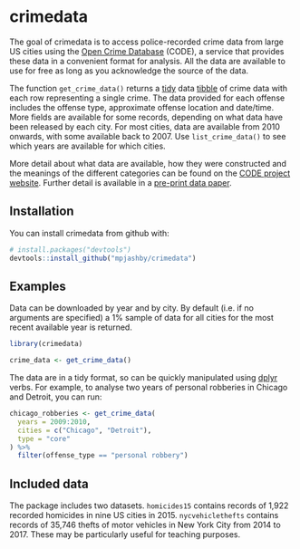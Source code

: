 # crimedata

The goal of crimedata is to access police-recorded crime data from large US 
cities using the [Open Crime Database](https://osf.io/zyaqn/) (CODE), a service 
that provides these data in a convenient format for analysis. All the data are 
available to use for free as long as you acknowledge the source of the data.

The function `get_crime_data()` returns a [tidy](https://CRAN.R-project.org/package=tidyr) 
data [tibble](https://CRAN.R-project.org/package=tibble)
of crime data with each row representing a single crime. The data provided for
each offense includes the offense type, approximate offense location and 
date/time. More fields are available for some records, depending on what data
have been released by each city. For most cities, data are available from 2010
onwards, with some available back to 2007. Use `list_crime_data()` to see which
years are available for which cities.

More detail about what data are available, how they were constructed and the
meanings of the different categories can be found on the [CODE project 
website](https://osf.io/zyaqn/). Further detail is available in a [pre-print
data paper](https://doi.org/10.31235/osf.io/9y7qz).


## Installation

You can install crimedata from github with:

``` r
# install.packages("devtools")
devtools::install_github("mpjashby/crimedata")
```


## Examples

Data can be downloaded by year and by city. By default (i.e. if no arguments are
specified) a 1% sample of data for all cities for the most recent available year 
is returned.

``` r
library(crimedata)

crime_data <- get_crime_data()
```

The data are in a tidy format, so can be quickly manipulated using 
[dplyr](https://CRAN.R-project.org/package=dplyr) verbs. For example, to analyse 
two years of personal robberies in Chicago and Detroit, you can run:

``` r
chicago_robberies <- get_crime_data(
  years = 2009:2010, 
  cities = c("Chicago", "Detroit"), 
  type = "core"
) %>% 
  filter(offense_type == "personal robbery")
```


## Included data

The package includes two datasets. `homicides15` contains records of 1,922 
recorded homicides in nine US cities in 2015. `nycvehiclethefts` contains 
records of 35,746 thefts of motor vehicles in New York City from 2014 to 2017.
These may be particularly useful for teaching purposes.


